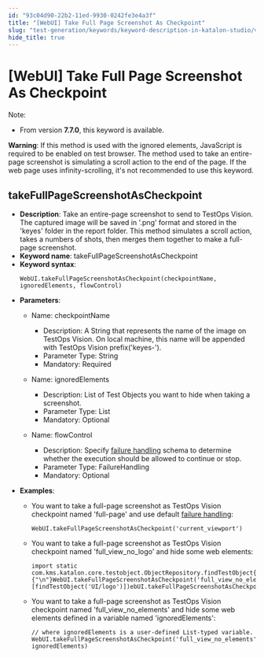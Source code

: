 ```yaml
---
id: "93c04d90-22b2-11ed-9930-0242fe3e4a3f"
title: "[WebUI] Take Full Page Screenshot As Checkpoint"
slug: "test-generation/keywords/keyword-description-in-katalon-studio/visual-based-web-testing-keywords/webui-take-full-page-screenshot-as-checkpoint"
hide_title: true
---
```


# <a id="id_0" class="anchor_top_offset"/><a id="ariaid-title1" class="anchor_top_offset"/>[WebUI] Take Full Page Screenshot As Checkpoint

<div xmlns="http://www.w3.org/1999/xhtml" className="p"><div className="note note note_note"><span className="note__title">Note:</span> 
    <ul className="ul"><li className="li">
        <p className="p">From version <strong className="ph b">7.7.0</strong>, this keyword is available.</p>
      </li></ul>
  </div><strong className="ph b">Warning</strong>: If this method is used with the ignored elements, JavaScript is required to be enabled on test browser. The method used to take an entire-page screenshot is simulating a scroll action to the end of the page. If the web page uses infinity-scrolling, it's not recommended to use this keyword.</div>

## <a id="id_0__id_1" class="anchor_top_offset"/>takeFullPageScreenshotAsCheckpoint

                        
<ul xmlns="http://www.w3.org/1999/xhtml" className="ul"><li className="li"> <strong className="ph b">Description</strong>: Take an entire-page screenshot to send to TestOps Vision. The captured image will be saved in '.png' format and stored in the 'keyes' folder in the report folder. This method simulates a scroll action, takes a numbers of shots, then merges them together to make a full-page screenshot.</li><li className="li"> <strong className="ph b">Keyword name</strong>: takeFullPageScreenshotAsCheckpoint</li><li className="li"> <strong className="ph b">Keyword syntax</strong>: <pre className="pre codeblock"><code>WebUI.takeFullPageScreenshotAsCheckpoint(checkpointName, ignoredElements, flowControl)</code></pre>   </li><li className="li">     <p className="p"> <strong className="ph b">Parameters</strong>:</p>     <ul className="ul"><li className="li">         <p className="p">Name: checkpointName</p>         <ul className="ul"><li className="li">Description: A String that represents the name of the image on TestOps Vision. On local machine, this name will be appended with TestOps Vision prefix('keyes-').</li><li className="li">Parameter Type: String</li><li className="li">Mandatory: Required</li></ul>       </li><li className="li">         <p className="p">Name: ignoredElements</p>         <ul className="ul"><li className="li">Description: List of Test Objects you want to hide when taking a screenshot.</li><li className="li">Parameter Type: List </li><li className="li">Mandatory: Optional</li></ul>       </li><li className="li">         <p className="p">Name: flowControl</p>         <ul className="ul"><li className="li">Description: Specify <a className="xref" href="/docs/test-maintenance/configure-failure-handling-settings-in-katalon-studio">failure handling</a> schema to determine whether the execution should be allowed to continue or stop.</li><li className="li">Parameter Type: FailureHandling</li><li className="li">Mandatory: Optional</li></ul>       </li></ul>   </li><li className="li">     <p className="p"> <strong className="ph b">Examples</strong>:</p>     <ul className="ul"><li className="li">         <div className="p">You want to take a full-page screenshot as TestOps Vision checkpoint named 'full-page' and use default <a className="xref" href="/docs/test-maintenance/configure-failure-handling-settings-in-katalon-studio">failure handling</a>:<pre className="pre codeblock"><code>WebUI.takeFullPageScreenshotAsCheckpoint('current_viewport')</code></pre></div>       </li><li className="li">         <div className="p">You want to take a full-page screenshot as TestOps Vision checkpoint named 'full_view_no_logo' and hide some web elements: <pre className="pre codeblock"><code>import static com.kms.katalon.core.testobject.ObjectRepository.findTestObject{"\n"}{"\n"}WebUI.takeFullPageScreenshotAsCheckpoint('full_view_no_elements', [findTestObject('UI/logo')])ebUI.takeFullPageScreenshotAsCheckpoint('current_viewport')</code></pre></div>       </li><li className="li">         <p className="p">You want to take a full-page screenshot as TestOps Vision checkpoint named 'full_view_no_elements' and hide some web elements defined in a variable named 'ignoredElements':</p>         <div className="p">           <pre className="pre codeblock"><code>// where ignoredElements is a user-defined List-typed variable. WebUI.takeFullPageScreenshotAsCheckpoint('full_view_no_elements', ignoredElements)</code></pre>         </div>       </li></ul>   </li></ul> 
        
